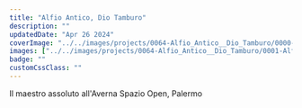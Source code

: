 ```yaml
---
title: "Alfio Antico, Dio Tamburo"
description: ""
updatedDate: "Apr 26 2024"
coverImage: "../../images/projects/0064-Alfio_Antico__Dio_Tamburo/0000-Alfio_Antico__Dio_Tamburo_Alfio_Antico_Tamburo_musica_tradizione_popolare_tammorra_tamburello_Sicilia_Palermo_concerto_Averna_Olympus_OM1.jpg"
images: ["../../images/projects/0064-Alfio_Antico__Dio_Tamburo/0001-Alfio_Antico__Dio_Tamburo_Alfio_Antico_Tamburo_musica_tradizione_popolare_tammorra_tamburello_Sicilia_Palermo_concerto_Averna_Olympus_OM1.jpg","../../images/projects/0064-Alfio_Antico__Dio_Tamburo/0002-Alfio_Antico__Dio_Tamburo_Alfio_Antico_Tamburo_musica_tradizione_popolare_tammorra_tamburello_Sicilia_Palermo_concerto_Averna_Olympus_OM1.jpg","../../images/projects/0064-Alfio_Antico__Dio_Tamburo/0003-Alfio_Antico__Dio_Tamburo_Alfio_Antico_Tamburo_musica_tradizione_popolare_tammorra_tamburello_Sicilia_Palermo_concerto_Averna_Olympus_OM1.jpg","../../images/projects/0064-Alfio_Antico__Dio_Tamburo/0004-Alfio_Antico__Dio_Tamburo_Alfio_Antico_Tamburo_musica_tradizione_popolare_tammorra_tamburello_Sicilia_Palermo_concerto_Averna_Olympus_OM1.jpg","../../images/projects/0064-Alfio_Antico__Dio_Tamburo/0005-Alfio_Antico__Dio_Tamburo_Alfio_Antico_Tamburo_musica_tradizione_popolare_tammorra_tamburello_Sicilia_Palermo_concerto_Averna_Olympus_OM1.jpg","../../images/projects/0064-Alfio_Antico__Dio_Tamburo/0006-Alfio_Antico__Dio_Tamburo_Alfio_Antico_Tamburo_musica_tradizione_popolare_tammorra_tamburello_Sicilia_Palermo_concerto_Averna_Olympus_OM1.jpg","../../images/projects/0064-Alfio_Antico__Dio_Tamburo/0007-Alfio_Antico__Dio_Tamburo_Alfio_Antico_Tamburo_musica_tradizione_popolare_tammorra_tamburello_Sicilia_Palermo_concerto_Averna_Olympus_OM1.jpg","../../images/projects/0064-Alfio_Antico__Dio_Tamburo/0008-Alfio_Antico__Dio_Tamburo_Alfio_Antico_Tamburo_musica_tradizione_popolare_tammorra_tamburello_Sicilia_Palermo_concerto_Averna_Olympus_OM1.jpg","../../images/projects/0064-Alfio_Antico__Dio_Tamburo/0009-Alfio_Antico__Dio_Tamburo_Alfio_Antico_Tamburo_musica_tradizione_popolare_tammorra_tamburello_Sicilia_Palermo_concerto_Averna_Olympus_OM1.jpg","../../images/projects/0064-Alfio_Antico__Dio_Tamburo/0010-Alfio_Antico__Dio_Tamburo_Alfio_Antico_Tamburo_musica_tradizione_popolare_tammorra_tamburello_Sicilia_Palermo_concerto_Averna_Olympus_OM1.jpg","../../images/projects/0064-Alfio_Antico__Dio_Tamburo/0011-Alfio_Antico__Dio_Tamburo_Alfio_Antico_Tamburo_musica_tradizione_popolare_tammorra_tamburello_Sicilia_Palermo_concerto_Averna_Olympus_OM1.jpg","../../images/projects/0064-Alfio_Antico__Dio_Tamburo/0012-Alfio_Antico__Dio_Tamburo_Alfio_Antico_Tamburo_musica_tradizione_popolare_tammorra_tamburello_Sicilia_Palermo_concerto_Averna_Olympus_OM1.jpg","../../images/projects/0064-Alfio_Antico__Dio_Tamburo/0013-Alfio_Antico__Dio_Tamburo_Alfio_Antico_Tamburo_musica_tradizione_popolare_tammorra_tamburello_Sicilia_Palermo_concerto_Averna_Olympus_OM1.jpg","../../images/projects/0064-Alfio_Antico__Dio_Tamburo/0014-Alfio_Antico__Dio_Tamburo_Alfio_Antico_Tamburo_musica_tradizione_popolare_tammorra_tamburello_Sicilia_Palermo_concerto_Averna_Olympus_OM1.jpg","../../images/projects/0064-Alfio_Antico__Dio_Tamburo/0015-Alfio_Antico__Dio_Tamburo_Alfio_Antico_Tamburo_musica_tradizione_popolare_tammorra_tamburello_Sicilia_Palermo_concerto_Averna_Olympus_OM1.jpg"]
badge: ""
customCssClass: ""
---
```


Il maestro assoluto all'Averna Spazio Open, Palermo
